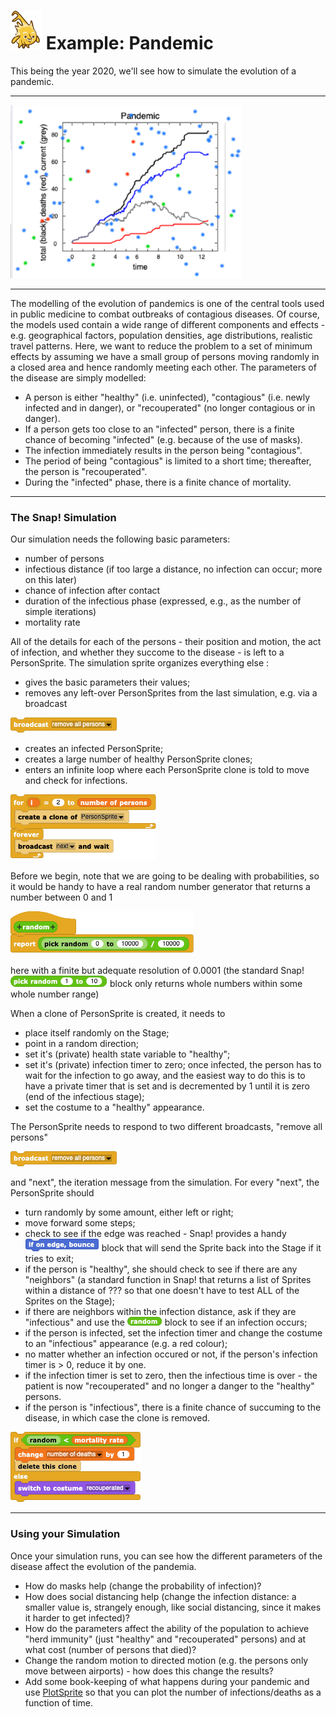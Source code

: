 # <img alt="scientific-snap-icon" src="../../images/einstein_snap.png" width="50"/> Example: Pandemic

This being the year 2020, we'll see how to simulate the evolution of a pandemic.

---

![pandemic simulation](./images/simulation.png)

---

The modelling of the evolution of pandemics is one of the central tools used in public medicine to combat outbreaks of contagious diseases.  Of course, the models used contain a wide range of different components and effects - e.g. geographical factors, population densities, age distributions, realistic travel patterns.  Here, we want to reduce the problem to a set of minimum effects by assuming we have a small group of persons moving randomly in a closed area and  hence randomly meeting each other.  The parameters of the disease are simply modelled:

- A person is either "healthy" (i.e. uninfected), "contagious" (i.e. newly infected and in danger), or "recouperated" (no longer contagious or in danger).
- If a person gets too close to an "infected" person, there is a finite chance of becoming "infected" (e.g. because of the use of masks).
- The infection immediately results in the person being "contagious".
- The period of being "contagious" is limited to a short time; thereafter, the person is "recouperated".
- During the "infected" phase, there is a finite chance of mortality.

---

### The Snap! Simulation

Our simulation needs the following basic parameters:

- number of persons
- infectious distance (if too large a distance, no infection can occur; more on this later)
- chance of infection after contact
- duration of the infectious phase (expressed, e.g., as the number of simple iterations)
- mortality rate

All of the details for each of the persons - their position and motion, the act of infection, and whether they succome to the disease - is left to a PersonSprite.  The simulation sprite organizes everything else :

- gives the basic parameters their values;
- removes any left-over PersonSprites from the last simulation, e.g. via a broadcast

![broadcast remove all persons](./images/broadcast_remove_all_persons.png)

- creates an infected PersonSprite;
- creates a large number of healthy PersonSprite clones;
- enters an infinite loop where each PersonSprite clone is told to move and check for infections.

![create clones](./images/create_clones.png)

Before we begin, note that we are going to be dealing with probabilities, so it would be handy to have a real random number generator that returns a number between 0 and 1

![random](./images/random.png)

here with a finite but adequate resolution of 0.0001 (the standard Snap! ![pick random](./images/pick_random.png) block only returns whole numbers within some whole number range)

When a clone of PersonSprite is created, it needs to
- place itself randomly on the Stage;
- point in a random direction;
- set it's (private) health state variable to "healthy";
- set it's (private) infection timer to zero; once infected, the person has to wait for the infection to go away, and the easiest way to do this is to have a private timer that is set and is decremented by 1 until it is zero (end of the infectious stage);
- set the costume to a "healthy" appearance.

The PersonSprite needs to respond to two different broadcasts, "remove all persons"

![broadcast remove all persons](./images/broadcast_remove_all_persons.png)

and "next", the iteration message from the simulation.  For every "next", the PersonSprite should
- turn randomly by some amount, either left or right;
- move forward some steps;
- check to see if the edge was reached - Snap! provides a handy ![if on edge, bounce](./images/if_on_edge_bounce.png) block that will send the Sprite back into the Stage if it tries to exit;
- if the person is "healthy", she should check to see if there are any "neighbors" (a standard function in Snap! that returns a list of Sprites within a distance of ??? so that one doesn't have to test ALL of the Sprites on the Stage);
- if there are neighbors within the infection distance, ask if they are "infectious" and use the ![random](./images/random_block.png) block to see if an infection occurs;
- if the person is infected, set the infection timer and change the costume to an "infectious" appearance (e.g. a red colour);
- no matter whether an infection occured or not, if the person's infection timer is > 0, reduce it by one.
- if the infection timer is set to zero, then the infectious time is over - the patient is now "recouperated" and no longer a danger to the "healthy" persons.
- if the person is "infectious", there is a finite chance of succuming to the disease, in which case the clone is removed.

![if random death](./images/if_random_death.png)

---

### Using your Simulation

Once your simulation runs, you can see how the different parameters of the disease affect the evolution of the pandemia.
- How do masks help (change the probability of infection)?
- How does social distancing help (change the infection distance: a smaller value is, strangely enough, like social distancing, since it makes it harder to get infected)?
- How do the parameters affect the ability of the population to achieve "herd immunity" (just "healthy" and "recouperated" persons) and at what cost (number of persons that died)?
- Change the random motion to directed motion (e.g. the persons only move between airports) - how does this change the results?
- Add some book-keeping of what happens during your pandemic and use [PlotSprite](../../PlotSprite) so that you can plot the number of infections/deaths as a function of time.
